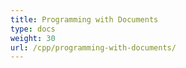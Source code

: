 ```yaml
---
title: Programming with Documents
type: docs
weight: 30
url: /cpp/programming-with-documents/
---
```



